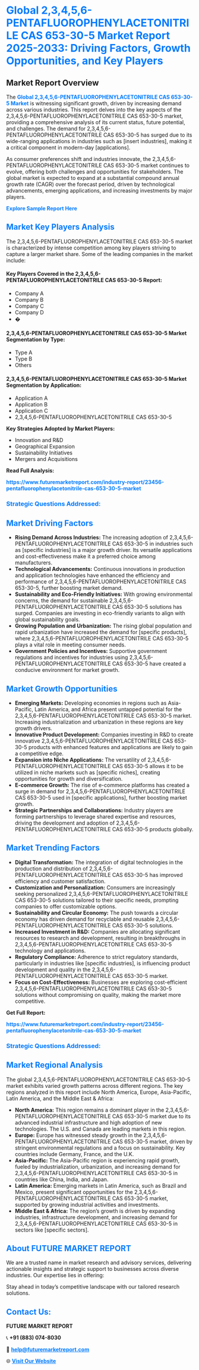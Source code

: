 <h1 style="color: #007BFF;">Global 2,3,4,5,6-PENTAFLUOROPHENYLACETONITRILE CAS 653-30-5 Market Report 2025-2033: Driving Factors, Growth Opportunities, and Key Players</h1>

<section id="overview">
<h2>Market Report Overview</h2>
<p>The <a href="https://www.futuremarketreport.com/industry-report/23456-pentafluorophenylacetonitrile-cas-653-30-5-market" style="color: #007BFF; text-decoration: none;"><strong>Global 2,3,4,5,6-PENTAFLUOROPHENYLACETONITRILE CAS 653-30-5 Market</strong></a> is witnessing significant growth, driven by increasing demand across various industries. This report delves into the key aspects of the 2,3,4,5,6-PENTAFLUOROPHENYLACETONITRILE CAS 653-30-5 market, providing a comprehensive analysis of its current status, future potential, and challenges. The demand for 2,3,4,5,6-PENTAFLUOROPHENYLACETONITRILE CAS 653-30-5 has surged due to its wide-ranging applications in industries such as [insert industries], making it a critical component in modern-day [applications].</p>
<p>As consumer preferences shift and industries innovate, the 2,3,4,5,6-PENTAFLUOROPHENYLACETONITRILE CAS 653-30-5 market continues to evolve, offering both challenges and opportunities for stakeholders. The global market is expected to expand at a substantial compound annual growth rate (CAGR) over the forecast period, driven by technological advancements, emerging applications, and increasing investments by major players.</p>
</section>

<section id="overview">
<p><a href="https://www.futuremarketreport.com/request-sample/reportId=113067" style="color: #007BFF; text-decoration: none;"><strong>Explore Sample Report Here</strong></a></p>
</section>

<section id="key-players">
<h2 style="color: #007BFF;">Market Key Players Analysis</h2>
<p>The 2,3,4,5,6-PENTAFLUOROPHENYLACETONITRILE CAS 653-30-5 market is characterized by intense competition among key players striving to capture a larger market share. Some of the leading companies in the market include:</p>
<h4>Key Players Covered in the 2,3,4,5,6-PENTAFLUOROPHENYLACETONITRILE CAS 653-30-5 Report:</h4>
<ul><li>Company A</li><li>Company B</li><li>Company C</li><li>Company D</li><li>�</li></ul>
<h4>2,3,4,5,6-PENTAFLUOROPHENYLACETONITRILE CAS 653-30-5 Market Segmentation by Type:</h4>
<ul><li>Type A</li><li>Type B</li><li>Others</li></ul>

<h4>2,3,4,5,6-PENTAFLUOROPHENYLACETONITRILE CAS 653-30-5 Market Segmentation by Application:</h4>
<ul><li>Application A</li><li>Application B</li><li>Application C</li><li>2,3,4,5,6-PENTAFLUOROPHENYLACETONITRILE CAS 653-30-5</li></ul>
<p><strong>Key Strategies Adopted by Market Players:</strong></p>
<ul>
<li>Innovation and R&D</li>
<li>Geographical Expansion</li>
<li>Sustainability Initiatives</li>
<li>Mergers and Acquisitions</li>
</ul>
</section>

<section>
<p><strong>Read Full Analysis: </strong></p><a href="https://www.futuremarketreport.com/industry-report/23456-pentafluorophenylacetonitrile-cas-653-30-5-market" style="color: #007BFF; text-decoration: none;"><strong>https://www.futuremarketreport.com/industry-report/23456-pentafluorophenylacetonitrile-cas-653-30-5-market</strong></a>
<h3 style="color: #007BFF;">Strategic Questions Addressed:</h3>
</section>

<section id="driving-factors">
<h2 style="color: #007BFF;">Market Driving Factors</h2>
<ul>
<li><strong>Rising Demand Across Industries:</strong> The increasing adoption of 2,3,4,5,6-PENTAFLUOROPHENYLACETONITRILE CAS 653-30-5 in industries such as [specific industries] is a major growth driver. Its versatile applications and cost-effectiveness make it a preferred choice among manufacturers.</li>
<li><strong>Technological Advancements:</strong> Continuous innovations in production and application technologies have enhanced the efficiency and performance of 2,3,4,5,6-PENTAFLUOROPHENYLACETONITRILE CAS 653-30-5, further boosting market demand.</li>
<li><strong>Sustainability and Eco-Friendly Initiatives:</strong> With growing environmental concerns, the demand for sustainable 2,3,4,5,6-PENTAFLUOROPHENYLACETONITRILE CAS 653-30-5 solutions has surged. Companies are investing in eco-friendly variants to align with global sustainability goals.</li>
<li><strong>Growing Population and Urbanization:</strong> The rising global population and rapid urbanization have increased the demand for [specific products], where 2,3,4,5,6-PENTAFLUOROPHENYLACETONITRILE CAS 653-30-5 plays a vital role in meeting consumer needs.</li>
<li><strong>Government Policies and Incentives:</strong> Supportive government regulations and incentives for industries using 2,3,4,5,6-PENTAFLUOROPHENYLACETONITRILE CAS 653-30-5 have created a conducive environment for market growth.</li>
</ul>
</section>

<section id="growth-opportunities">
<h2 style="color: #007BFF;">Market Growth Opportunities</h2>
<ul>
<li><strong>Emerging Markets:</strong> Developing economies in regions such as Asia-Pacific, Latin America, and Africa present untapped potential for the 2,3,4,5,6-PENTAFLUOROPHENYLACETONITRILE CAS 653-30-5 market. Increasing industrialization and urbanization in these regions are key growth drivers.</li>
<li><strong>Innovative Product Development:</strong> Companies investing in R&D to create innovative 2,3,4,5,6-PENTAFLUOROPHENYLACETONITRILE CAS 653-30-5 products with enhanced features and applications are likely to gain a competitive edge.</li>
<li><strong>Expansion into Niche Applications:</strong> The versatility of 2,3,4,5,6-PENTAFLUOROPHENYLACETONITRILE CAS 653-30-5 allows it to be utilized in niche markets such as [specific niches], creating opportunities for growth and diversification.</li>
<li><strong>E-commerce Growth:</strong> The rise of e-commerce platforms has created a surge in demand for 2,3,4,5,6-PENTAFLUOROPHENYLACETONITRILE CAS 653-30-5 used in [specific applications], further boosting market growth.</li>
<li><strong>Strategic Partnerships and Collaborations:</strong> Industry players are forming partnerships to leverage shared expertise and resources, driving the development and adoption of 2,3,4,5,6-PENTAFLUOROPHENYLACETONITRILE CAS 653-30-5 products globally.</li>
</ul>
</section>

<section id="trending-factors">
<h2 style="color: #007BFF;">Market Trending Factors</h2>
<ul>
<li><strong>Digital Transformation:</strong> The integration of digital technologies in the production and distribution of 2,3,4,5,6-PENTAFLUOROPHENYLACETONITRILE CAS 653-30-5 has improved efficiency and customer satisfaction.</li>
<li><strong>Customization and Personalization:</strong> Consumers are increasingly seeking personalized 2,3,4,5,6-PENTAFLUOROPHENYLACETONITRILE CAS 653-30-5 solutions tailored to their specific needs, prompting companies to offer customizable options.</li>
<li><strong>Sustainability and Circular Economy:</strong> The push towards a circular economy has driven demand for recyclable and reusable 2,3,4,5,6-PENTAFLUOROPHENYLACETONITRILE CAS 653-30-5 solutions.</li>
<li><strong>Increased Investment in R&D:</strong> Companies are allocating significant resources to research and development, resulting in breakthroughs in 2,3,4,5,6-PENTAFLUOROPHENYLACETONITRILE CAS 653-30-5 technology and applications.</li>
<li><strong>Regulatory Compliance:</strong> Adherence to strict regulatory standards, particularly in industries like [specific industries], is influencing product development and quality in the 2,3,4,5,6-PENTAFLUOROPHENYLACETONITRILE CAS 653-30-5 market.</li>
<li><strong>Focus on Cost-Effectiveness:</strong> Businesses are exploring cost-efficient 2,3,4,5,6-PENTAFLUOROPHENYLACETONITRILE CAS 653-30-5 solutions without compromising on quality, making the market more competitive.</li>
</ul>
</section>

<section>
<p><strong>Get Full Report: </strong></p><a href="https://www.futuremarketreport.com/industry-report/23456-pentafluorophenylacetonitrile-cas-653-30-5-market" style="color: #007BFF; text-decoration: none;"><strong>https://www.futuremarketreport.com/industry-report/23456-pentafluorophenylacetonitrile-cas-653-30-5-market</strong></a>
<h3 style="color: #007BFF;">Strategic Questions Addressed:</h3>
</section>


<section id="regional-analysis">
<h2 style="color: #007BFF;">Market Regional Analysis</h2>
<p>The global 2,3,4,5,6-PENTAFLUOROPHENYLACETONITRILE CAS 653-30-5 market exhibits varied growth patterns across different regions. The key regions analyzed in this report include North America, Europe, Asia-Pacific, Latin America, and the Middle East & Africa:</p>
<ul>
<li><strong>North America:</strong> This region remains a dominant player in the 2,3,4,5,6-PENTAFLUOROPHENYLACETONITRILE CAS 653-30-5 market due to its advanced industrial infrastructure and high adoption of new technologies. The U.S. and Canada are leading markets in this region.</li>
<li><strong>Europe:</strong> Europe has witnessed steady growth in the 2,3,4,5,6-PENTAFLUOROPHENYLACETONITRILE CAS 653-30-5 market, driven by stringent environmental regulations and a focus on sustainability. Key countries include Germany, France, and the U.K.</li>
<li><strong>Asia-Pacific:</strong> The Asia-Pacific region is experiencing rapid growth, fueled by industrialization, urbanization, and increasing demand for 2,3,4,5,6-PENTAFLUOROPHENYLACETONITRILE CAS 653-30-5 in countries like China, India, and Japan.</li>
<li><strong>Latin America:</strong> Emerging markets in Latin America, such as Brazil and Mexico, present significant opportunities for the 2,3,4,5,6-PENTAFLUOROPHENYLACETONITRILE CAS 653-30-5 market, supported by growing industrial activities and investments.</li>
<li><strong>Middle East & Africa:</strong> The region’s growth is driven by expanding industries, infrastructure development, and increasing demand for 2,3,4,5,6-PENTAFLUOROPHENYLACETONITRILE CAS 653-30-5 in sectors like [specific sectors].</li>
</ul>
</section>

<footer>
<h2 style="color: #007BFF;">About FUTURE MARKET REPORT</h2>
<p>We are a trusted name in market research and advisory services, delivering actionable insights and strategic support to businesses across diverse industries. Our expertise lies in offering:</p>

<p>Stay ahead in today’s competitive landscape with our tailored research solutions.</p>

<h2 style="color: #007BFF;">Contact Us:</h2>
<p><strong>FUTURE MARKET REPORT</strong></p>
<p>📞 <strong>+91 (883) 074-8030</strong></p>
<p>📧 <strong><a href="mailto:help@futuremarketreport.com" style="color: #007BFF;">help@futuremarketreport.com</a></strong></p>
<p>🌐 <strong><a href="https://www.futuremarketreport.com/" style="color: #007BFF;">Visit Our Website</a></strong></p>
</footer>